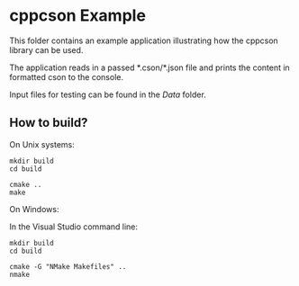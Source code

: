 # cppcson Example

This folder contains an example application illustrating how the cppcson
library can be used.

The application reads in a passed \*.cson/\*.json file and prints the content in
formatted cson to the console.

Input files for testing can be found in the *Data* folder.

## How to build?

On Unix systems:

```
mkdir build
cd build

cmake ..
make
```

On Windows:

In the Visual Studio command line:

```
mkdir build
cd build

cmake -G "NMake Makefiles" ..
nmake
```
